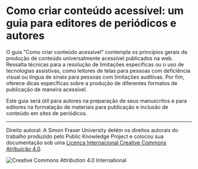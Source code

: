 # Como criar conteúdo acessível: um guia para editores de periódicos e autores

O guia "Como criar conteúdo acessível" contempla os princípios gerais da produção de conteúdo universalmente acessível publicados na web. Ressalta técnicas para a resolução de limitações específicas ou o uso de tecnologias assistivas, como leitores de telas para pessoas com deficiência visual ou língua de sinais para pessoas com limitações auditivas. Por fim, oferece dicas específicas sobre a produção de diferentes formatos de publicação de maneira acessível.

Este guia será útil para autores na preparação de seus manuscritos e para editores na formatação de materiais para publicação e inclusão de conteúdo em sites de periódicos.

<hr>

Direito autoral: A Simon Fraser University detém os direitos autorais do trabalho produzido pelo Public Knowledge Project e colocou sua documentação sob uma [Licença Internacional Creative Commons Atribuição 4.0](https://creativecommons.org/licenses/by/4.0/).

[](https://creativecommons.org/licenses/by/4.0/)![](https://licensebuttons.net/l/by/4.0/88x31.png "Creative Commons Attribution 4.0 International")
